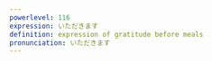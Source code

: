 ```yaml
---
powerlevel: 116
expression: いただきます
definition: expression of gratitude before meals
pronunciation: いただきます
---
```


